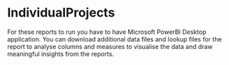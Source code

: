 # IndividualProjects
For these reports to run you have to have Microsoft PowerBI Desktop application. You can download additional data files and lookup files for the report to analyse columns and measures to visualise the data and draw meaningful insights from the reports.

